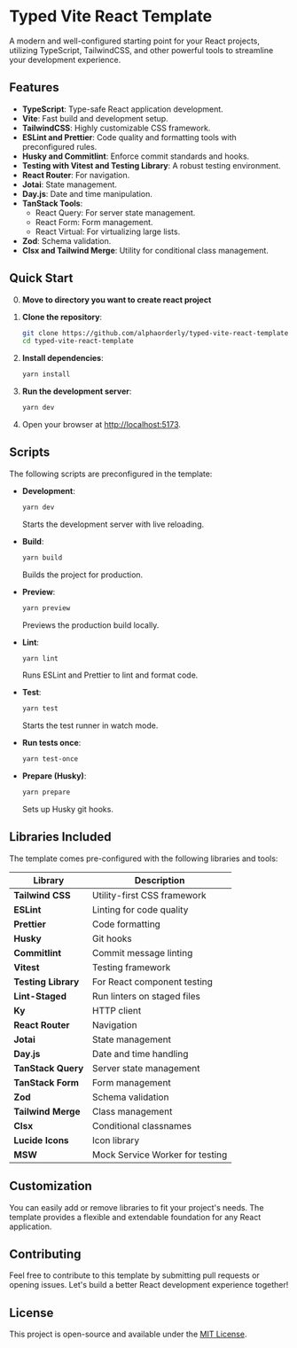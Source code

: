 # Typed Vite React Template

A modern and well-configured starting point for your React projects, utilizing TypeScript, TailwindCSS, and other powerful tools to streamline your development experience.

## Features

-   **TypeScript**: Type-safe React application development.
-   **Vite**: Fast build and development setup.
-   **TailwindCSS**: Highly customizable CSS framework.
-   **ESLint and Prettier**: Code quality and formatting tools with preconfigured rules.
-   **Husky and Commitlint**: Enforce commit standards and hooks.
-   **Testing with Vitest and Testing Library**: A robust testing environment.
-   **React Router**: For navigation.
-   **Jotai**: State management.
-   **Day.js**: Date and time manipulation.
-   **TanStack Tools**:
    -   React Query: For server state management.
    -   React Form: Form management.
    -   React Virtual: For virtualizing large lists.
-   **Zod**: Schema validation.
-   **Clsx and Tailwind Merge**: Utility for conditional class management.

## Quick Start

0. **Move to directory you want to create react project**

1. **Clone the repository**:

    ```bash
    git clone https://github.com/alphaorderly/typed-vite-react-template .
    cd typed-vite-react-template
    ```

2. **Install dependencies**:

    ```bash
    yarn install
    ```

3. **Run the development server**:

    ```bash
    yarn dev
    ```

4. Open your browser at [http://localhost:5173](http://localhost:5173).

## Scripts

The following scripts are preconfigured in the template:

-   **Development**:

    ```bash
    yarn dev
    ```

    Starts the development server with live reloading.

-   **Build**:

    ```bash
    yarn build
    ```

    Builds the project for production.

-   **Preview**:

    ```bash
    yarn preview
    ```

    Previews the production build locally.

-   **Lint**:

    ```bash
    yarn lint
    ```

    Runs ESLint and Prettier to lint and format code.

-   **Test**:

    ```bash
    yarn test
    ```

    Starts the test runner in watch mode.

-   **Run tests once**:

    ```bash
    yarn test-once
    ```

-   **Prepare (Husky)**:
    ```bash
    yarn prepare
    ```
    Sets up Husky git hooks.

## Libraries Included

The template comes pre-configured with the following libraries and tools:

| Library             | Description                     |
| ------------------- | ------------------------------- |
| **Tailwind CSS**    | Utility-first CSS framework     |
| **ESLint**          | Linting for code quality        |
| **Prettier**        | Code formatting                 |
| **Husky**           | Git hooks                       |
| **Commitlint**      | Commit message linting          |
| **Vitest**          | Testing framework               |
| **Testing Library** | For React component testing     |
| **Lint-Staged**     | Run linters on staged files     |
| **Ky**              | HTTP client                     |
| **React Router**    | Navigation                      |
| **Jotai**           | State management                |
| **Day.js**          | Date and time handling          |
| **TanStack Query**  | Server state management         |
| **TanStack Form**   | Form management                 |
| **Zod**             | Schema validation               |
| **Tailwind Merge**  | Class management                |
| **Clsx**            | Conditional classnames          |
| **Lucide Icons**    | Icon library                    |
| **MSW**             | Mock Service Worker for testing |

## Customization

You can easily add or remove libraries to fit your project's needs. The template provides a flexible and extendable foundation for any React application.

## Contributing

Feel free to contribute to this template by submitting pull requests or opening issues. Let's build a better React development experience together!

## License

This project is open-source and available under the [MIT License](LICENSE).
